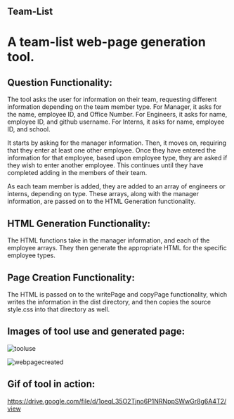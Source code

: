 ## Team-List

# A team-list web-page generation tool.

## Question Functionality:

The tool asks the user for information on their team, requesting different information depending on the team member type. For Manager, it asks for the name, employee ID, and Office Number. For Engineers, it asks for name, employee ID, and github username. For Interns, it asks for name, employee ID, and school.

It starts by asking for the manager information. Then, it moves on, requiring that they enter at least one other employee. Once they have entered the information for that employee, based upon employee type, they are asked if they wish to enter another employee. This continues until they have completed adding in the members of their team.

As each team member is added, they are added to an array of engineers or interns, depending on type. These arrays, along with the manager information, are passed on to the HTML Generation functionality.

## HTML Generation Functionality:

The HTML functions take in the manager information, and each of the employee arrays. They then generate the appropriate HTML for the specific employee types.

## Page Creation Functionality:

The HTML is passed on to the writePage and copyPage functionality, which writes the information in the dist directory, and then copies the source style.css into that directory as well.

## Images of tool use and generated page:

![tooluse](https://user-images.githubusercontent.com/52082187/95036369-f45b3580-0684-11eb-9361-4c65fde16652.jpg)

![webpagecreated](https://user-images.githubusercontent.com/52082187/95036552-89f6c500-0685-11eb-89c0-1e1d6248abfe.jpg)


## Gif of tool in action:
https://drive.google.com/file/d/1oeqL35O2Tjno6P1NRNppSWwGr8g6A4T2/view
